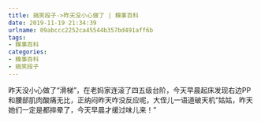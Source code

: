 ```yaml
---
title: 搞笑段子->昨天没小心做了 | 糗事百科
date: 2019-11-19 21:34:39
urlname: 09abccc2252ca45544b357bd491aff6b
tags: 
- 糗事百科
categories:
- 糗事百科
- 搞笑段子
---
```

昨天没小心做了“滑梯”，在老妈家连滚了四五级台阶，今天早晨起床发现右边PP和腰部肌肉酸痛无比，正纳闷昨天咋没反应呢，大侄儿一语道破天机“姑姑，昨天她们一定是都摔晕了，今天早晨才缓过味儿来！”


